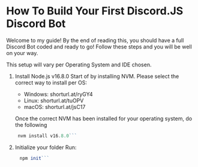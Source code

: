 # How To Build Your First Discord.JS Discord Bot

Welcome to my guide! By the end of reading this, you should have a full Discord Bot coded and ready to go!
Follow these steps and you will be well on your way.

This setup will vary per Operating System and IDE chosen.

1. Install Node.js v16.8.0
   Start of by installing NVM. Please select the correct way to install per OS:
   - Windows: shorturl.at/ryGY4
   - Linux: shorturl.at/tuOPV
   - macOS: shorturl.at/jsC17

   Once the correct NVM has been installed for your operating system, do the following
   ```js
    nvm install v16.8.0```

2. Initialize your folder
   Run: 
```js
     npm init```
